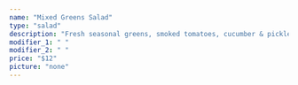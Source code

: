 ```yaml
---
name: "Mixed Greens Salad"
type: "salad"
description: "Fresh seasonal greens, smoked tomatoes, cucumber & pickled red onion, with a Porter balsamic vinaigrette"
modifier_1: " "
modifier_2: " "
price: "$12"
picture: "none"
---
```

